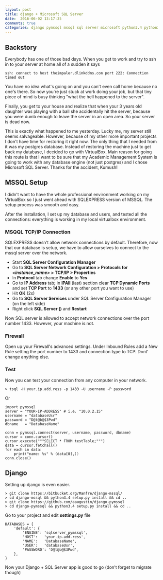 ```yaml
---
layout: post
title: django + Microsoft SQL Server
date:  2016-06-02 13:17:35
comments: true
categories: django pymssql mssql sql server microsoft python3.4 python3 python
---
```

## Backstory
Everybody has one of those bad days. When you get to work and try to ssh in to your server at home all of a sudden it says

    ssh: connect to host theimpaler.dlinkddns.com port 222: Connection timed out

You have no idea what's going on and you can't even call home because no one's there. So now you're just stuck at work doing your job, but that tiny piece of mind is busy thinking "what the hell happened to the server".

Finally, you get to your house and realize that when your 3 years old daughter was playing with a ball she accidentally hit the server, because you were dumb enough to leave the server in an open area. So your server is dead now. 

This is exactly what happened to me yesterday. Lucky me, my server still seems salvageable. However, because of my other more important projects I don't have time for restoring it right now. The only thing that I needed from it was my postgres database. Instead of restoring the machine just to get back my database, I decided to go with VirtualBox. Main reason for going this route is that I want to be sure that my Academic Management System is going to work with any database engine (not just postgres) and I chose Microsoft SQL Server. Thanks for the accident, Kumush!

## MSSQL Setup
I didn't want to have the whole professional environment working on my VirtualBox so I just went ahead with SQLEXPRESS version of MSSQL. The setup process was smooth and easy.

After the installation, I set up my database and users, and tested all the connections: everything is working in my local virtualbox environment.

### MSQQL TCP/IP Connection
SQLEXPRESS doesn't allow network connections by default. Therefore, now that our database is setup, we have to allow ourselves to connect to the mssql server over the network.

- Start **SQL Server Configuration Manager**
- Go to **SQL Server Network Configuration > Protocols for *<instance_name>* > TCP/IP > Properties**
- In **Protocol** tab change **Enable** to **Yes**
- Go to **IP Address** tab; in **IPAll** (last) section clear **TCP Dynamic Ports** and set **TCP Port** to **1433** (or any other port you want to use)
- Hit **OK** (2x)
- Go to **SQL Server Services** under SQL Server Configuration Manager (on the left side)
- Right click **SQL Server (<instance name>)** and **Restart**

Now SQL server is allowed to accept network connections over the port number 1433. However, your machine is not.

### Firewall
Open up your Firewall's advanced settings. Under Inbound Rules add a New Rule setting the port number to 1433 and connection type to TCP. Dont' change anything else.

### Test
Now you can test your connection from any computer in your network.

    > tsql -H your.ip.add.ress -p 1433 -U username -P password


Or


    import pymssql
    server = "YOUR-IP-ADDRESS" # i.e. "10.0.2.15"
    username = "databaseUsr"
    password = "D@t@b@$3Pwd"
    dbname   = "DatabaseName"

    conn = pymssql.connect(server, username, password, dbname)
    cursor = conn.cursor()
    cursor.execute("""SELECT * FROM testTable;""")
    data = cursor.fetchall()
    for each in data:
        print("name: %s" % (data[0],))
    conn.close()

## Django
Setting up django is even easier.
    
    > git clone https://bitbucket.org/Manfre/django-mssql/
    > cd django-mssql && python3.4 setup.py install && cd ..
    > git clone https://github.com/aaugustin/django-pymssql
    > cd django-pymssql && python3.4 setup.py install && cd ..

Go to your project and edit **settings.py** file
    
    DATABASES = {
        'default': {
            'ENGINE': 'sqlserver_pymssql',
            'HOST':   'your.ip.add.ress',
            'NAME':   'DatabaseName',
            'USER':   'databaseUsr',
            'PASSWORD': 'D@t@b@$3Pwd',
        },
    }


Now your Django + SQL Server app is good to go (don't forget to migrate though)

